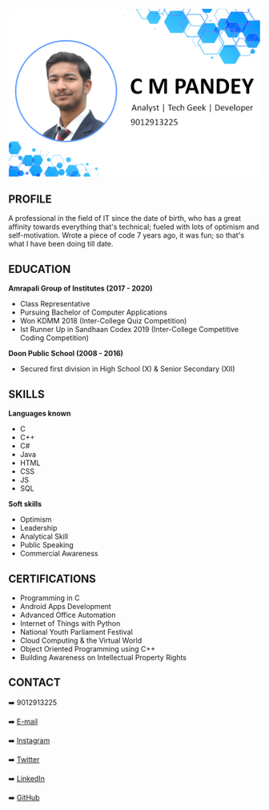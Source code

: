 <p align="center" width="100" height="100">
  <img src="cover.png">
</p>


## PROFILE

A professional in the field of IT since the date of birth, who has a great affinity towards everything that's technical; fueled with lots of optimism and self-motivation. Wrote a piece of code 7 years ago, it was fun; so that's what I have been doing till date.


## EDUCATION

**Amrapali Group of Institutes (2017 - 2020)**
- Class Representative
- Pursuing Bachelor of Computer Applications
- Won KDMM 2018 (Inter-College Quiz Competition)
- Ist Runner Up in Sandhaan Codex 2019 (Inter-College Competitive Coding Competition)

**Doon Public School (2008 - 2016)**

- Secured first division in High School (X) & Senior Secondary (XII)


## SKILLS

**Languages known**
- C
- C++
- C#
- Java
- HTML
- CSS
- JS
- SQL

**Soft skills**
- Optimism
- Leadership
- Analytical Skill
- Public Speaking
- Commercial Awareness


## CERTIFICATIONS

- Programming in C
- Android Apps Development
- Advanced Office Automation
- Internet of Things with Python
- National Youth Parliament Festival
- Cloud Computing & the Virtual World
- Object Oriented Programming using C++
- Building Awareness on Intellectual Property Rights


## CONTACT

➡️   9012913225

➡️   [E-mail](mailto:chandramohan.pandey2015@gmail.com)

➡️   [Instagram](https://instagram.com/cmcodes)

➡️   [Twitter](https://twitter.com/cmcodes1)

➡️   [LinkedIn](https://linkedin.com/in/cmcodes)

➡️   [GitHub](https://github.com/cmcodes1)
